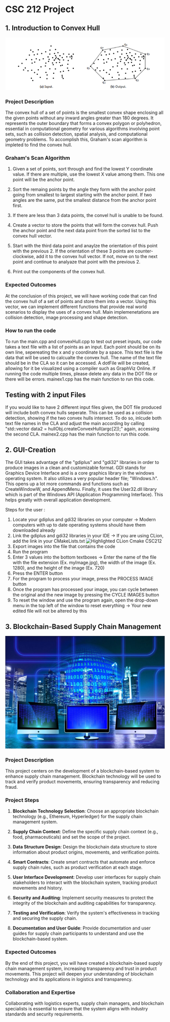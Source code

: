 # CSC 212 Project

## 1. Introduction to Convex Hull

![Architectural Design](./pictures/Intro.png)

### Project Description
The convex hull of a set of points is the smallest convex shape enclosing all the given points without any inward angles greater than 180 degrees. It represents the outer boundary that forms a convex polygon or polyhedron, essential in computational geometry for various algorithms involving point sets, such as collision detection, spatial analysis, and computational geometry problems. To accomplish this, Graham's scan algorithm is impleted to find the convex hull.

### Graham's Scan Algorithm

1. Given a set of points, sort through and find the lowest Y coordinate value. If there are multiple, use the lowest X value among them. This one point will be the anchor point.

2. Sort the remaing points by the angle they form with the anchor point going from smallest to largest starting with the anchor point. If two angles are the same, put the smallest distance from the anchor point first.

3. If there are less than 3 data points, the convel hull is unable to be found.

4. Create a vector to store the points that will form the convex hull. Push the anchor point and the next data point from the sorted list to the convex hull vector.

5. Start with the third data point and anaylze the orientation of this point with the previous 2. If the orientation of these 3 points are counter-clockwise, add it to the convex hull vector. If not, move on to the next point and continue to analyaze that point with the previous 2.

6. Print out the components of the convex hull.

### Expected Outcomes

At the conclusion of this project, we will have working code that can find the convex hull of a set of points and store them into a vector. Using this vector, we can implement different functions that provide real world scenarios to display the uses of a convex hull. Main implemenetations are collision detection, image processing and shape detection.

### How to run the code

To run the main.cpp and convexHull.cpp to test out preset inputs, our code takes a text file with a list of points as an input. Each point should be on its own line, sepereating the x and y coordinate by a space. This text file is the data that will be used to calcualte the convex hull. The name of the text file should be in the CLA so it can be accessed. A dotFile will be created, allowing for it be visualized using a compiler such as GraphViz Online. If running the code multiple times, please delete any data in the DOT file or there will be errors. mainex1.cpp has the main function to run this code.

## Testing with 2 input Files

If you would like to have 2 different input files given, the DOT file produced will include both convex hulls seperate. This can be used as a collision detection, showing if the two convex hulls intersect. To do so, inlcude both text file names in the CLA and adjust the main according by calling "std::vector<Point> data2 = hullObj.createConvexHull(argc[2]);" again, accessing the second CLA. mainex2.cpp has the main function to run this code.

## 2. GUI-Creation

The GUI takes advantage of the "gdiplus" and "gdi32" libraries in order to produce images in a clean and customizable format. GDI stands for Graphics Device Interface and is a core graphics library in the windows operating system. It also utilizes a very popular header file; "Windows.h". This opens up a lot more commands and functions such as CreateWindowW, and AppendMenu. Finally, it uses the User32.dll library which is part of the Windows API (Application Programming Interface). This helps greatly with overall application development.

Steps for the user :
1. Locate your gdiplus and gdi32 libraries on your computer -> Modern computers with up to date operating systems should have them downloaded already
2. Link the gdiplus and gdi32 libraries in your IDE -> If you are using CLion, add the link in your CMakeLists.txt
   ![Highlighted CLion Cmake CSC212](https://github.com/jackdemarinis/CSC212_sick_project/assets/123503212/36dd225b-99e9-4682-a862-454e56f8c364)
3. Export images into the file that contains the code
4. Run the program
5. Enter 3 values into the bottom textboxes -> Enter the name of the file with the file extension (Ex. myImage.jpg), the width of the image (Ex. 1280), and the height of the image (Ex. 720)
6. Press the ENTER button
7. For the program to process your image, press the PROCESS IMAGE button
8. Once the program has processed your image, you can cycle between the original and the new image by pressing the CYCLE IMAGES button
9. To reset the window and use the program again, open the drop-down menu in the top left of the window to reset everything -> Your new edited file will not be altered by this

## 3. Blockchain-Based Supply Chain Management

![Blockchain Supply Chain Image](./pictures/block.jpeg)

### Project Description

This project centers on the development of a blockchain-based system to enhance supply chain management. Blockchain technology will be used to track and verify product movements, ensuring transparency and reducing fraud.

### Project Steps

1. **Blockchain Technology Selection**: Choose an appropriate blockchain technology (e.g., Ethereum, Hyperledger) for the supply chain management system.

2. **Supply Chain Context**: Define the specific supply chain context (e.g., food, pharmaceuticals) and set the scope of the project.

3. **Data Structure Design**: Design the blockchain data structure to store information about product origins, movements, and verification points.

4. **Smart Contracts**: Create smart contracts that automate and enforce supply chain rules, such as product verification at each stage.

5. **User Interface Development**: Develop user interfaces for supply chain stakeholders to interact with the blockchain system, tracking product movements and history.

6. **Security and Auditing**: Implement security measures to protect the integrity of the blockchain and auditing capabilities for transparency.

7. **Testing and Verification**: Verify the system's effectiveness in tracking and securing the supply chain.

8. **Documentation and User Guide**: Provide documentation and user guides for supply chain participants to understand and use the blockchain-based system.

### Expected Outcomes

By the end of this project, you will have created a blockchain-based supply chain management system, increasing transparency and trust in product movements. This project will deepen your understanding of blockchain technology and its applications in logistics and transparency.

### Collaboration and Expertise

Collaborating with logistics experts, supply chain managers, and blockchain specialists is essential to ensure that the system aligns with industry standards and security requirements.
